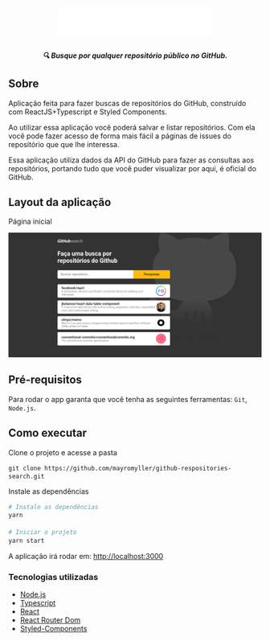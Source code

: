 <h1 align="center">
	<img src="./src/assets/logo.svg"/>
</h1>
<h5 align="center">
  🔍 Busque por qualquer repositório público no GitHub.
</h5>

## Sobre

Aplicação feita para fazer buscas de repositórios do GitHub, construído com ReactJS+Typescript e Styled Components.

Ao utilizar essa aplicação você poderá salvar e listar repositórios. Com ela você pode fazer acesso de forma mais fácil a páginas de issues do repositório que que lhe interessa.

Essa aplicação utiliza dados da API do GitHub para fazer as consultas aos repositórios, portando tudo que você puder visualizar por aqui, é oficial do GitHub.

## Layout da aplicação

Página inicial

<img  src="./src/assets/screenshots/repositories-github-search.png"/>

## Pré-requisitos

Para rodar o app garanta que você tenha as seguintes ferramentas: `Git`, `Node.js`.

## Como executar

Clone o projeto e acesse a pasta

```
git clone https://github.com/mayromyller/github-respositories-search.git
```

Instale as dependências

```bash
# Instale as dependências
yarn

# Iniciar o projeto
yarn start
```

A aplicação irá rodar em: [http://localhost:3000](http://localhost:3000)

### Tecnologias utilizadas

- [Node.js](https://nodejs.org/en/)
- [Typescript](https://www.typescriptlang.org/)
- [React](https://pt-br.reactjs.org/)
- [React Router Dom](https://github.com/ReactTraining/react-router/tree/master/packages/react-router-dom)
- [Styled-Components](https://styled-components.com/)
